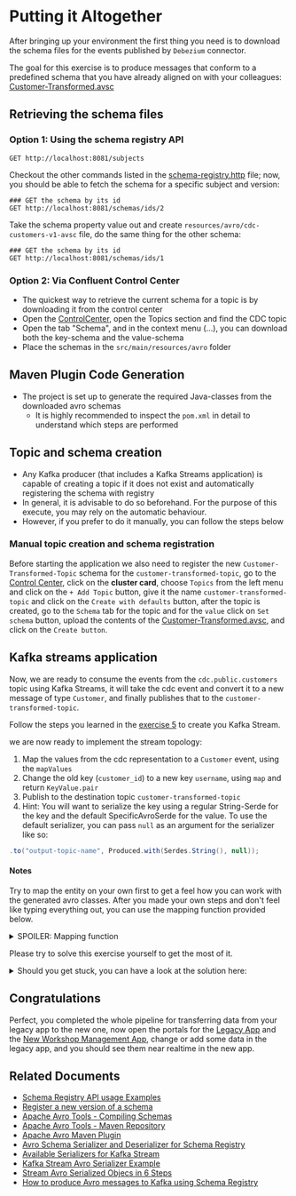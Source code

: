 # Putting it Altogether

After bringing up your environment the first thing you need is to download the schema files for the events published by
`Debezium` connector.

The goal for this exercise is to produce messages that conform to a predefined schema that you have already aligned on with your colleagues: [Customer-Transformed.avsc](./transformer/src/main/resources/avro/Customer-Transformer.avsc)

## Retrieving the schema files
### Option 1: Using the schema registry API

```http request
GET http://localhost:8081/subjects
```

Checkout the other commands listed in the [schema-registry.http](./scripts/schema-registry.http) file; now, you should
be able to fetch the schema for a specific subject and version:

```http request
### GET the schema by its id
GET http://localhost:8081/schemas/ids/2
```

Take the schema property value out and create `resources/avro/cdc-customers-v1-avsc` file, do the same thing for the other
schema: 

```http request
### GET the schema by its id
GET http://localhost:8081/schemas/ids/1
```

### Option 2: Via Confluent Control Center
* The quickest way to retrieve the current schema for a topic is by downloading it from the control center
* Open the [ControlCenter](http://localhost:9021/), open the Topics section and find the CDC topic
* Open the tab "Schema", and in the context menu (...), you can download both the key-schema and the value-schema
* Place the schemas in the `src/main/resources/avro` folder

## Maven Plugin Code Generation
* The project is set up to generate the required Java-classes from the downloaded avro schemas
    * It is highly recommended to inspect the `pom.xml` in detail to understand which steps are performed


## Topic and schema creation
* Any Kafka producer (that includes a Kafka Streams application) is capable of creating a topic if it does not exist and automatically registering the schema with registry
* In general, it is advisable to do so beforehand. For the purpose of this execute, you may rely on the automatic behaviour.
* However, if you prefer to do it manually, you can follow the steps below
### Manual topic creation and schema registration
Before starting the application we also need to register the new `Customer-Transformed-Topic` schema for the `customer-transformed-topic`, 
go to the [Control Center](http://localhost:9021/), click on the **cluster card**, choose `Topics` from the left menu
and click on the `+ Add Topic` button, give it the name `customer-transformed-topic` and click on the `Create with defaults` button,
after the topic is created, go to the `Schema` tab for the topic and for the `value` click on `Set schema` button, upload the 
contents of the [Customer-Transformed.avsc](./transformer/src/main/resources/avro/Customer-Transformer.avsc), and click on
the `Create button`.

## Kafka streams application
Now, we are ready to consume the events from the `cdc.public.customers` topic using Kafka Streams,
it will take the cdc event and convert it to a new message of type `Customer`, and finally publishes that to the `customer-transformed-topic`.


Follow the steps you learned in the [exercise 5](../../exercise5/dotnet/README.md) to create you Kafka Stream.

we are now ready to implement the stream topology:

1. Map the values from the cdc representation to a `Customer` event, using the `mapValues`
2. Change the old key (`customer_id`) to a new key `username`, using `map` and return `KeyValue.pair`
3. Publish to the destination topic `customer-transformed-topic`
4. Hint: You will want to serialize the key using a regular String-Serde for the key and the default SpecificAvroSerde for the value. To use the default serializer, you can pass `null` as an argument for the serializer like so:
```java
.to("output-topic-name", Produced.with(Serdes.String(), null)); 
```

#### Notes
Try to map the entity on your own first to get a feel how you can work with the generated avro classes.
After you made your own steps and don't feel like typing everything out, you can use the mapping function provided below.
<details>
<summary>SPOILER: Mapping function</summary>

```java
private static Customer mapCustomer(Envelope envelope) {

        Value envelopeAfter = envelope.getAfter();

        Address deliveryAddress = Address.newBuilder()
                .setLien1(envelopeAfter.getDeliveryAddress())
                .setZipcode(envelopeAfter.getDeliveryZipcode())
                .setCity(envelopeAfter.getDeliveryCity())
                .build();

        Address billingAddress = envelopeAfter.getBillingAddress() == null
                ? Address.newBuilder()
                .setLien1(envelopeAfter.getDeliveryAddress())
                .setZipcode(envelopeAfter.getDeliveryZipcode())
                .setCity(envelopeAfter.getDeliveryCity())
                .build()
                : Address.newBuilder()
                .setLien1(envelopeAfter.getBillingAddress())
                .setZipcode(envelopeAfter.getBillingZipcode())
                .setCity(envelopeAfter.getBillingCity())
                .build();

        String[] names = envelopeAfter.getFullName().toString().split(" ");
        String firstName = names[0];
        String lastName = names.length > 1 ? names[1] : names[0];

        return Customer.newBuilder()
                .setId(UUID.fromString(envelopeAfter.getCustomerId().toString()))
                .setUsername(envelopeAfter.getUserName())
                .setFirstName(firstName)
                .setLastName(lastName)
                .setEmail(envelopeAfter.getEmail())
                .setDefaultDeliveryAddress(deliveryAddress)
                .setDefaultBillingAddress(billingAddress)
                .build();
    }
```
</details>

Please try to solve this exercise yourself to get the most of it.
<details>
<summary>Should you get stuck, you can have a look at the solution here:</summary>

```java
public void run() {

  final StreamsBuilder builder = new StreamsBuilder();

  KStream<Key, Envelope> sourceStream = builder.stream(CDC_TOPIC);

  sourceStream.peek((key, value) -> {
    System.out.println("Key: " + key);
    System.out.println("Value before: " + value.getBefore());
    System.out.println("Value after: " + value.getAfter());
  });

  sourceStream
          .mapValues(TransformerService::mapCustomer)
          .map((k, v) -> KeyValue.pair(v.getUsername().toString(), v))
          .to(TRANSFORMER_TOPIC, Produced.with(Serdes.String(),null));

  Topology topology = builder.build();

  KafkaStreams streams = new KafkaStreams(topology, properties);

  // attach shutdown handler to catch control-c
  Runtime.getRuntime().addShutdownHook(new Thread(streams::close));

  streams.start();
}

```
</details>

## Congratulations

Perfect, you completed the whole pipeline for transferring data from your legacy app to the new one,
now open the portals for the [Legacy App](http://localhost:9091) and the [New Workshop Management App](http://localhost:9090),
change or add some data in the legacy app, and you should see them near realtime in the new app.


## Related Documents

* [Schema Registry API usage Examples](https://docs.confluent.io/platform/current/schema-registry/develop/using.html)
* [Register a new version of a schema](https://docs.confluent.io/platform/current/schema-registry/develop/using.html#register-a-new-version-of-a-schema-under-the-subject-kafka-value)
* [Apache Avro Tools - Compiling Schemas](https://avro.apache.org/docs/1.11.1/getting-started-java/#compiling-the-schema)
* [Apache Avro Tools - Maven Repository](https://mvnrepository.com/artifact/org.apache.avro/avro-tools)
* [Apache Avro Maven Plugin](https://mvnrepository.com/artifact/org.apache.avro/avro-maven-plugin)
* [Avro Schema Serializer and Deserializer for Schema Registry](https://docs.confluent.io/platform/current/schema-registry/fundamentals/serdes-develop/serdes-avro.html)
* [Available Serializers for Kafka Stream](https://docs.confluent.io/platform/current/streams/developer-guide/datatypes.html#avro)
* [Kafka Stream Avro Serializer Example]( https://github.com/confluentinc/kafka-streams-examples/blob/7.6.1-post/src/test/java/io/confluent/examples/streams/SpecificAvroIntegrationTest.java )
* [Stream Avro Serialized Objecs in 6 Steps](https://medium.com/new-generation/apache-kafka-stream-avro-serialized-objects-in-6-steps-94c012f75588)
* [How to produce Avro messages to Kafka using Schema Registry](https://itnext.io/howto-produce-avro-messages-to-kafka-ec0b770e1f54)
